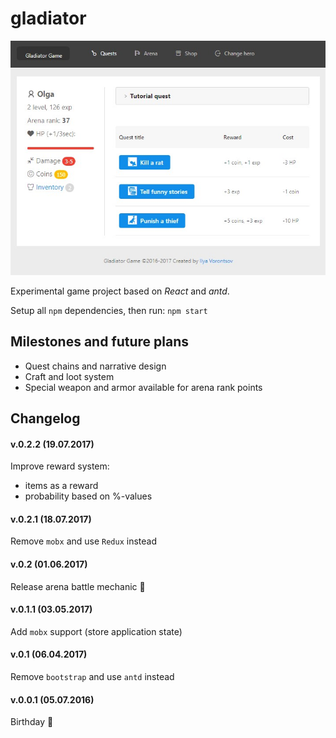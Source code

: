 # gladiator

![Gladiator Demo](demo.jpg)

Experimental game project based on *React* and *antd*.

Setup all `npm` dependencies, then run: `npm start`

## Milestones and future plans

* Quest chains and narrative design
* Craft and loot system
* Special weapon and armor available for arena rank points

## Changelog

#### v.0.2.2 (19.07.2017)

Improve reward system:

 * items as a reward
 * probability based on %-values

#### v.0.2.1 (18.07.2017)
 
 Remove `mobx` and use `Redux` instead

#### v.0.2 (01.06.2017)
 
 Release arena battle mechanic :hocho:

#### v.0.1.1 (03.05.2017)
 
 Add `mobx` support (store application state)

#### v.0.1 (06.04.2017)
 
 Remove `bootstrap` and use `antd` instead

#### v.0.0.1 (05.07.2016)
 
 Birthday :tada: